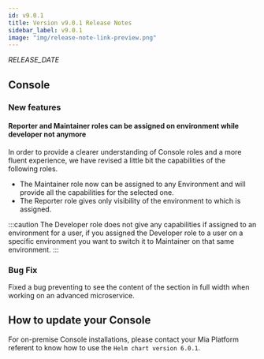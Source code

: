 ```yaml
---
id: v9.0.1
title: Version v9.0.1 Release Notes
sidebar_label: v9.0.1
image: "img/release-note-link-preview.png"
---
```


_RELEASE_DATE_

## Console

### New features

#### Reporter and Maintainer roles can be assigned on environment while developer not anymore

In order to provide a clearer understanding of Console roles and a more fluent experience, we have revised a little bit the capabilities of the following roles.

 - The Maintainer role now can be assigned to any Environment and will provide all the capabilities for the selected one.
 - The Reporter role gives only visibility of the environment to which is assigned.

:::caution
The Developer role does not give any capabilities if assigned to an environment for a user, if you assigned the Developer role to a user on a specific environment you want to switch it to Maintainer on that same environment.
:::

### Bug Fix

Fixed a bug preventing to see the content of the section in full width when working on an advanced microservice.

## How to update your Console

For on-premise Console installations, please contact your Mia Platform referent to know how to use the `Helm chart version 6.0.1`.
